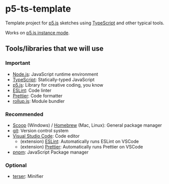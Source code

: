 # p5-ts-template

Template project for [p5.js](https://p5js.org/) sketches using [TypeScript](https://www.typescriptlang.org/) and other typical tools.

Works on [p5.js instance mode](https://github.com/processing/p5.js/wiki/Global-and-instance-mode).

## Tools/libraries that we will use

### Important

- [Node.js](https://nodejs.org/): JavaScript runtime environment
- [TypeScript](https://www.typescriptlang.org/): Statically-typed JavaScript
- [p5.js](https://p5js.org/): Library for creative coding, you know
- [ESLint](https://eslint.org/): Code linter
- [Prettier](https://prettier.io/): Code formatter
- [rollup.js](https://rollupjs.org/): Module bundler

### Recommended

- [Scoop](https://scoop.sh/) (Windows) / [Homebrew](https://brew.sh/) (Mac, Linux): General package manager
- [git](https://git-scm.com/): Version control system
- [Visual Studio Code](https://code.visualstudio.com/): Code editor
  - (extension) [ESLint](https://marketplace.visualstudio.com/items?itemName=dbaeumer.vscode-eslint): Automatically runs ESLint on VSCode
  - (extension) [Prettier](https://marketplace.visualstudio.com/items?itemName=esbenp.prettier-vscode): Automatically runs Prettier on VSCode
- [pnpm](https://pnpm.js.org/): JavaScript Package manager

### Optional

- [terser](https://terser.org/): Minifier
